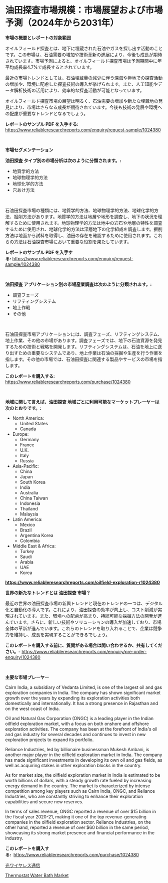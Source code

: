 <p><h1>油田探査市場規模：市場展望および市場予測（2024年から2031年）</h1></p><p><strong>市場の概要とレポートの対象範囲</strong></p>
<p><p>オイルフィールド探査とは、地下に埋蔵された石油やガスを探し出す活動のことです。この市場は、石油需要の増加や技術革新の進展により、今後も成長が期待されています。市場予測によると、オイルフィールド探査市場は予測期間中に年平均成長率4.7%で成長するとされています。</p><p>最近の市場トレンドとしては、石油埋蔵量の減少に伴う深海や極地での探査活動の増加や、環境に配慮した探査技術の導入が挙げられます。また、人工知能やデータ解析技術の活用により、効率的な探査活動が可能となっています。</p><p>オイルフィールド探査市場の展望は明るく、石油需要の増加や新たな埋蔵地の発見により、市場はさらなる成長が期待されています。今後も技術の発展や環境への配慮が重要なトレンドとなるでしょう。</p></p>
<p><strong>レポートのサンプル PDF を入手する:</strong> <a href="https://www.reliableresearchreports.com/enquiry/request-sample/1024380">https://www.reliableresearchreports.com/enquiry/request-sample/1024380</a></p>
<p>&nbsp;</p>
<p><strong>市場セグメンテーション</strong></p>
<p><strong>油田探査 タイプ別の市場分析は次のように分類されます。:</strong></p>
<p><ul><li>地質学的方法</li><li>地球物理学的方法</li><li>地球化学的方法</li><li>穴あけ方法</li></ul></p>
<p>&nbsp;</p>
<p><p>石油田探査市場の種類には、地質学的方法、地球物理学的方法、地球化学的方法、掘削方法があります。地質学的方法は地層や地形を調査し、地下の状況を理解するために使用されます。地球物理学的方法は地中の岩石や地層の特性を調査するために使用され、地球化学的方法は深層地下の化学組成を調査します。掘削方法は地面から試料を取得し、油田の存在を確認するために使用されます。これらの方法は石油探査市場において重要な役割を果たしています。</p></p>
<p><strong>レポートのサンプル PDF を入手する:</strong>&nbsp;<a href="https://www.reliableresearchreports.com/enquiry/request-sample/1024380">https://www.reliableresearchreports.com/enquiry/request-sample/1024380</a></p>
<p>&nbsp;</p>
<p><strong> 油田探査 アプリケーション別の市場産業調査は次のように分類されます。:</strong></p>
<p><ul><li>調査フェーズ</li><li>リフティングシステム</li><li>地上作戦</li><li>その他</li></ul></p>
<p>&nbsp;</p>
<p><p>石油田探査市場アプリケーションには、調査フェーズ、リフティングシステム、地上作業、その他の市場があります。調査フェーズでは、地下の石油資源を発見するための技術と戦略を開発します。リフティングシステムは、石油を地上に送り出すための重要なシステムであり、地上作業は石油の採掘や生産を行う作業を指します。その他の市場では、石油田探査に関連する製品やサービスの市場を指します。</p></p>
<p><strong>このレポートを購入する:</strong>&nbsp; <a href="https://www.reliableresearchreports.com/purchase/1024380">https://www.reliableresearchreports.com/purchase/1024380</a></p>
<p>&nbsp;</p>
<p><strong>地域に関して言えば、油田探査 地域ごとに利用可能なマーケットプレーヤーは次のとおりです。:</strong></p>
<p><ul>
    <li>
        North America:
        <ul>
            <li>United States</li>
            <li>Canada</li>
        </ul>
    </li>
    <li>
        Europe:
        <ul>
            <li>Germany</li>
            <li>France</li>
            <li>U.K.</li>
            <li>Italy</li>
            <li>Russia</li>
        </ul>
    </li>
    <li>
        Asia-Pacific:
        <ul>
            <li>China</li>
            <li>Japan</li>
            <li>South Korea</li>
            <li>India</li>
            <li>Australia</li>
            <li>China Taiwan</li>
            <li>Indonesia</li>
            <li>Thailand</li>
            <li>Malaysia</li>
        </ul>
    </li>
    <li>
        Latin America:
        <ul>
            <li>Mexico</li>
            <li>Brazil</li>
            <li>Argentina Korea</li>
            <li>Colombia</li>
        </ul>
    </li>
    <li>
        Middle East & Africa:
        <ul>
            <li>Turkey</li>
            <li>Saudi</li>
            <li>Arabia</li>
            <li>UAE</li>
            <li>Korea</li>
        </ul>
    </li>
    </ul></p>
<p><strong><a href="https://www.reliableresearchreports.com/oilfield-exploration-r1024380">https://www.reliableresearchreports.com/oilfield-exploration-r1024380</a></strong>&nbsp;</p>
<p><strong>世界の新たなトレンドとは 油田探査 市場？</strong></p>
<p><p>最近の世界の油田探査市場の新興トレンドと現在のトレンドの一つは、デジタル化と自動化の導入です。これにより、油田探査の効率が向上し、コスト削減が実現されています。また、環境への配慮が高まり、持続可能な採掘方法の開発が進んでいます。さらに、新しい技術やソリューションの導入が加速しており、市場全体の革新が進んでいます。これらのトレンドを取り入れることで、企業は競争力を維持し、成長を実現することができるでしょう。</p></p>
<p><strong>このレポートを購入する前に、質問がある場合は問い合わせるか、共有してください。</strong>- <a href="https://www.reliableresearchreports.com/enquiry/pre-order-enquiry/1024380">https://www.reliableresearchreports.com/enquiry/pre-order-enquiry/1024380</a></p>
<p>&nbsp;</p>
<p><strong>主要な市場プレーヤー</strong></p>
<p><p>Cairn India, a subsidiary of Vedanta Limited, is one of the largest oil and gas exploration companies in India. The company has shown significant market growth over the years by expanding its exploration activities both domestically and internationally. It has a strong presence in Rajasthan and on the west coast of India.</p><p>Oil and Natural Gas Corporation (ONGC) is a leading player in the Indian oilfield exploration market, with a focus on both onshore and offshore exploration activities. The company has been at the forefront of India's oil and gas industry for several decades and continues to invest in new exploration projects to expand its portfolio.</p><p>Reliance Industries, led by billionaire businessman Mukesh Ambani, is another major player in the oilfield exploration market in India. The company has made significant investments in developing its own oil and gas fields, as well as acquiring stakes in other exploration blocks in the country.</p><p>As for market size, the oilfield exploration market in India is estimated to be worth billions of dollars, with a steady growth rate fueled by increasing energy demand in the country. The market is characterized by intense competition among key players such as Cairn India, ONGC, and Reliance Industries, who are constantly striving to enhance their exploration capabilities and secure new reserves.</p><p>In terms of sales revenue, ONGC reported a revenue of over $15 billion in the fiscal year 2020-21, making it one of the top revenue-generating companies in the oilfield exploration sector. Reliance Industries, on the other hand, reported a revenue of over $60 billion in the same period, showcasing its strong market presence and financial performance in the industry.</p></p>
<p><strong>このレポートを購入する:</strong>&nbsp;&nbsp;<a href="https://www.reliableresearchreports.com/purchase/1024380">https://www.reliableresearchreports.com/purchase/1024380</a></p>
<p><p><a href="https://github.com/Sophiaard2003/Market-Research-Report-List-1/blob/main/185624627764.md">光ワイヤレス通信</a></p><p><a href="https://github.com/brenzgnarento/Market-Research-Report-List-2/blob/main/thermostat-water-bath-market.md">Thermostat Water Bath Market</a></p></p>